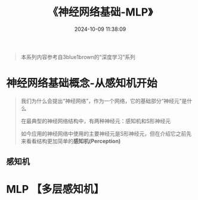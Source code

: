 ﻿---
title: 《神经网络基础-MLP》
date: 2024-10-09 11:38:09
tags: neural network
---
> 本系列内容参考自3blue1brown的“深度学习”系列

# 神经网络基础概念-从感知机开始

> 我们为什么会提出“神经网络”，作为一个网络，它的基础部分“神经元”是什么
>
> 在最典型的神经网络结构中，有两种神经元：感知机和S形神经元
>
> 如今应用的神经网络中使用的主要神经元是S形神经元，但在介绍它之前先来看看结构更加简单的**感知机(Perception)**

## 感知机

# MLP 【多层感知机】
